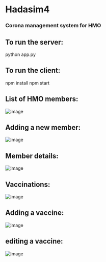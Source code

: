 # Hadasim4
### Corona management system for HMO
## To run the server:
python app.py

## To run the client:
npm install
npm start


## List of HMO members:
![image](https://github.com/Chen72072/Hadasim4/assets/114311362/61490de3-f226-438e-8bf2-ac056a675823)


## Adding a new member:
![image](https://github.com/Chen72072/Hadasim4/assets/114311362/8deebec8-8195-4425-9224-37738cee328f)


## Member details:
![image](https://github.com/Chen72072/Hadasim4/assets/114311362/9baa087b-ced6-44eb-9386-b385983f3e89)


## Vaccinations:
![image](https://github.com/Chen72072/Hadasim4/assets/114311362/437611d3-ef9e-4273-9e22-96e2746b9b85)


## Adding a vaccine:
![image](https://github.com/Chen72072/Hadasim4/assets/114311362/4e8e3d17-66b8-4bf2-9c03-6b7c89d8931e)

## editing a vaccine:
![image](https://github.com/Chen72072/Hadasim4/assets/114311362/88eee8de-30a1-4787-962d-aaa7e016aa07)

